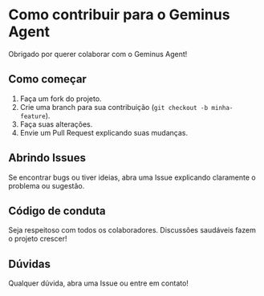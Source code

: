 # Como contribuir para o Geminus Agent

Obrigado por querer colaborar com o Geminus Agent!

## Como começar
1. Faça um fork do projeto.
2. Crie uma branch para sua contribuição (`git checkout -b minha-feature`).
3. Faça suas alterações.
4. Envie um Pull Request explicando suas mudanças.

## Abrindo Issues
Se encontrar bugs ou tiver ideias, abra uma Issue explicando claramente o problema ou sugestão.

## Código de conduta
Seja respeitoso com todos os colaboradores. Discussões saudáveis fazem o projeto crescer!

## Dúvidas
Qualquer dúvida, abra uma Issue ou entre em contato!